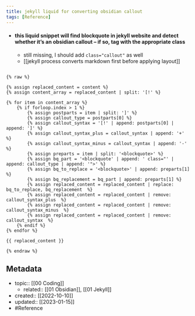 ```yaml
---
title: jekyll liquid for converting obsidian callout
tags: [Reference]
---
```


- #### this liquid snippet will find blockquote in jekyll website and detect whether it’s an obsidian callout – if so, tag with the appropriate class
	- still missing, I should add `class="callout"` as well
	- [[jekyll process converts markdown first before applying layout]]

```liquid

{% raw %}

{% assign replaced_content = content %}
{% assign content_array = replaced_content | split: '[!' %}

{% for item in content_array %}
	{% if forloop.index > 1 %}
		{% assign postparts = item | split: ']' %}
		{% assign callout_type = postparts[0] %}
		{% assign callout_syntax = '[!' | append: postparts[0] | append: ']' %}
		{% assign callout_syntax_plus = callout_syntax | append: '+' %}
		{% assign callout_syntax_minus = callout_syntax | append: '-' %}
		{% assign preparts = item | split: '<blockquote>' %}
		{% assign bq_part = '<blockquote' | append: ' class="' | append: callout_type | append: '">' %}
		{% assign bq_to_replace = '<blockquote>' | append: preparts[1] %}
		{% assign bq_replacement = bq_part | append: preparts[1] %}
		{% assign replaced_content = replaced_content | replace: bq_to_replace, bq_replacement  %}
		{% assign replaced_content = replaced_content | remove: callout_syntax_plus  %}
		{% assign replaced_content = replaced_content | remove: callout_syntax_minus  %}
		{% assign replaced_content = replaced_content | remove: callout_syntax  %}
	{% endif %}
{% endfor %}

{{ replaced_content }}

{% endraw %}
```

## Metadata
- topic:: [[00 Coding]]
	- related:: [[01 Obsidian]], [[01 Jekyll]]
- created:: [[2022-10-10]]
- updated:: [[2023-01-15]]
- #Reference 
